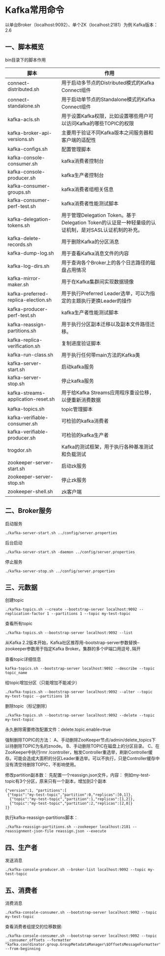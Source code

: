 # Kafka常用命令

以单台Broker（localhost:9092）、单个ZK（localhost:2181）为例
Kafka版本：2.6

## 一、脚本概览

bin目录下的脚本作用


| 脚本                                | 作用                                                                                                 |
| ------------------------------------- | ------------------------------------------------------------------------------------------------------ |
| connect-distributed.sh              | 用于启动多节点的Distributed模式的Kafka Connect组件                                                   |
| connect-standalone.sh               | 用于启动单节点的Standalone模式的Kafka Connect组件                                                    |
| kafka-acls.sh                       | 用于设置Kafka权限，比如设置哪些用户可以访问Kafka的哪些TOPIC的权限                                    |
| kafka-broker-api-versions.sh        | 主要用于验证不同Kafka版本之间服务器和客户端的适配性                                                  |
| kafka-configs.sh                    | 配置管理脚本                                                                                         |
| kafka-console-consumer.sh           | kafka消费者控制台                                                                                    |
| kafka-console-producer.sh           | kafka生产者控制台                                                                                    |
| kafka-consumer-groups.sh            | kafka消费者组相关信息                                                                                |
| kafka-consumer-perf-test.sh         | kafka消费者性能测试脚本                                                                              |
| kafka-delegation-tokens.sh          | 用于管理Delegation Token。基于Delegation Token的认证是一种轻量级的认证机制，是对SASL认证机制的补充。 |
| kafka-delete-records.sh             | 用于删除Kafka的分区消息                                                                              |
| kafka-dump-log.sh                   | 用于查看Kafka消息文件的内容                                                                          |
| kafka-log-dirs.sh                   | 用于查询各个Broker上的各个日志路径的磁盘占用情况                                                     |
| kafka-mirror-maker.sh               | 用于在Kafka集群间实现数据镜像                                                                        |
| kafka-preferred-replica-election.sh | 用于执行Preferred Leader选举，可以为指定的主题执行更换Leader的操作                                   |
| kafka-producer-perf-test.sh         | kafka生产者性能测试脚本                                                                              |
| kafka-reassign-partitions.sh        | 用于执行分区副本迁移以及副本文件路径迁移。                                                           |
| kafka-replica-verification.sh       | 复制进度验证脚本                                                                                     |
| kafka-run-class.sh                  | 用于执行任何带main方法的Kafka类                                                                      |
| kafka-server-start.sh               | 启动kafka服务                                                                                        |
| kafka-server-stop.sh                | 停止kafka服务                                                                                        |
| kafka-streams-application-reset.sh  | 用于给Kafka Streams应用程序重设位移，以便重新消费数据                                                |
| kafka-topics.sh                     | topic管理脚本                                                                                        |
| kafka-verifiable-consumer.sh        | 可检验的kafka消费者                                                                                  |
| kafka-verifiable-producer.sh        | 可检验的kafka生产者                                                                                  |
| trogdor.sh                          | Kafka的测试框架，用于执行各种基准测试和负载测试                                                      |
| zookeeper-server-start.sh           | 启动zk服务                                                                                           |
| zookeeper-server-stop.sh            | 停止zk服务                                                                                           |
| zookeeper-shell.sh                  | zk客户端                                                                                             |

## 二、Broker服务

启动服务

```
./kafka-server-start.sh ../config/server.properties
```

后台启动

```
./kafka-server-start.sh -daemon ../config/server.properties
```

停止服务

```
./kafka-server-stop.sh ../config/server.properties
```

## 三、元数据

创建topic

```
./kafka-topics.sh --create --bootstrap-server localhost:9092 --replication-factor 1 --partitions 1 --topic my-test-topic
```

查看所有topic

```
./kafka-topics.sh --bootstrap-server localhost:9092 --list
```

从Kafka 2.2版本开始，Kafka社区推荐用–bootstrap-server参数替换–zookeeper参数用于指定Kafka Broker。集群的多个IP端口用逗号`,`隔开

查看topic详细信息

```
kafka-topics.sh --bootstrap-server localhost:9092 --describe --topic topic_name
```

给topic增加分区（只能增加不能减少）

```
./kafka-topics.sh --bootstrap-server localhost:9092 --alter --topic my-test-topic --partitions 10
```

删除topic（标记删除）

```
./kafka-topics.sh --bootstrap-server localhost:9092 --delete --topic my-test-topic
```

永久删除需要修改配置文件：delete.topic.enable=true

强制删除TOPIC的方法：
A、手动删除ZooKeeper节点/admin/delete_topics下以待删除TOPIC为名的znode。
B、手动删除TOPIC在磁盘上的分区目录。
C、在ZooKeeper中执行rmr /controller，触发Controller重选举，刷新Controller缓存。可能会造成大面积的分区Leader重选举。可以不执行，只是Controller缓存中没有清空待删除TOPIC，不影响使用。

修改partition副本数：
先配置一个reassign.json文件，内容：
例如my-test-topic有3个分区，原来只有一个副本，增加到2个副本

```
{"version":1, "partitions":[
 {"topic":"my-test-topic","partition":0,"replicas":[0,1]}, 
  {"topic":"my-test-topic","partition":1,"replicas":[1,2]},
  {"topic":"my-test-topic","partition":2,"replicas":[2,0]}
]}
```

执行kafka-reassign-partitions脚本：

```
./kafka-reassign-partitions.sh --zookeeper localhost:2181 --reassignment-json-file reassign.json --execute
```

## 四、生产者

发送消息

```
./kafka-console-producer.sh --broker-list localhost:9092 --topic my-test-topic
```

## 五、消费者

消费消息

```
./kafka-console-consumer.sh --bootstrap-server localhost:9092 --topic my-test-topic 
```

查看消费者组提交的位移数据:

```
./kafka-console-consumer.sh --bootstrap-server localhost:9092 --topic __consumer_offsets --formatter "kafka.coordinator.group.GroupMetadataManager\$OffsetsMessageFormatter" --from-beginning
```
